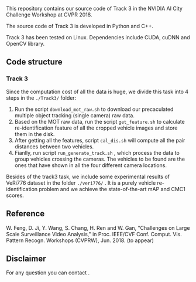 This repository contains our source code of Track 3 in the NVIDIA AI City Challenge Workshop at CVPR 2018.

The source code of Track 3 is developed in Python and C++. 

Track 3 has been tested on Linux. Dependencies include CUDA, cuDNN and OpenCV library.

## Code structure

### Track 3

Since the computation cost of all the data is huge, we divide this task into 4 steps in the `./Track3/` folder:

1. Run the script  `download_mot_raw.sh` to download our precaculated multiple object tracking (single camera) raw data.
2. Based on the MOT raw data, run the script  `get_feature.sh` to calculate re-identification feature of all the cropped vehicle images and store them in the disk.
3. After getting all the features, script  `cal_dis.sh` will compute all the pair distances between two vehicles.
4. Fianlly, run script  `run_generate_track.sh` , which process the data to group vehicles crossing the cameras. The vehicles to be found are the ones that have shown in all the four different camera locations. 

Besides of the track3 task, we include some experimental results of VeRi776 dataset in the folder  `./veri776/` . It is a purely vehicle re-identification problem and we achieve the state-of-the-art mAP and CMC1 scores.

## Reference

W. Feng, D. Ji, Y. Wang, S. Chang, H. Ren and W. Gan, "Challenges on Large Scale Surveillance Video Analysis," in Proc. IEEE/CVF Conf. Comput. Vis. Pattern Recogn. Workshops (CVPRW), Jun. 2018. (to appear)

## Disclaimer

For any question you can contact .